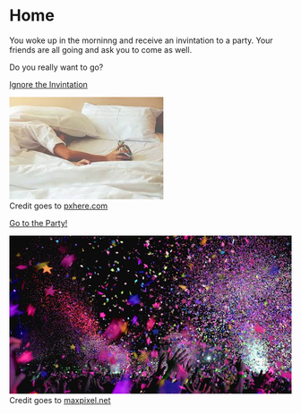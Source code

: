 # Home

You woke up in the morninng and receive an invintation to a party. Your friends are all going and ask you to come as well.

Do you really want to go?

[Ignore the Invintation](no-party-human.md)

![](../images/lazy.jpeg)   
Credit goes to [pxhere.com](https://pxhere.com/en/photo/1427909)

[Go to the Party!](party-zombie.md)

![](../images/party.jpg)      
Credit goes to [maxpixel.net](https://www.maxpixel.net/Club-Music-Event-Concert-Fun-Confetti-Party-2527495)